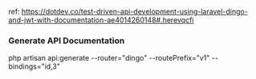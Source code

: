 
ref: https://dotdev.co/test-driven-api-development-using-laravel-dingo-and-jwt-with-documentation-ae4014260148#.herevqcfi

### Generate API Documentation



php artisan api:generate --router="dingo" --routePrefix="v1" --bindings="id,3"